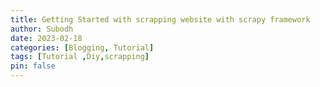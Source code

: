 ```yaml
---
title: Getting Started with scrapping website with scrapy framework
author: Subodh
date: 2023-02-18
categories: [Blogging, Tutorial]
tags: [Tutorial ,Diy,scrapping]
pin: false
---
```



